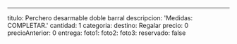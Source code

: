 ---
titulo: Perchero desarmable doble barral
descripcion: 'Medidas: COMPLETAR.'
cantidad: 1
categoria:
destino: Regalar
precio: 0
precioAnterior: 0
entrega:
foto1:
foto2:
foto3:
reservado: false
